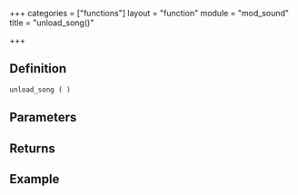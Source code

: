 +++
categories = ["functions"]
layout = "function"
module = "mod_sound"
title = "unload_song()"

+++

## Definition

    unload_song ( )

## Parameters

## Returns

## Example
